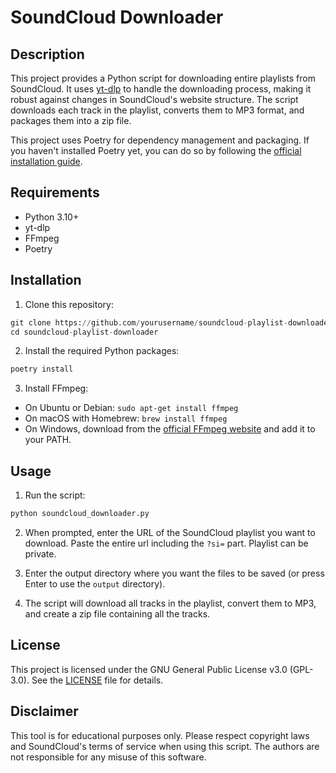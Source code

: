 # SoundCloud Downloader

## Description

This project provides a Python script for downloading entire playlists from SoundCloud. It uses [yt-dlp](https://github.com/yt-dlp/yt-dlp) to handle the downloading process, making it robust against changes in SoundCloud's website structure. The script downloads each track in the playlist, converts them to MP3 format, and packages them into a zip file.

This project uses Poetry for dependency management and packaging. If you haven't installed Poetry yet, you can do so by following the [official installation guide](https://python-poetry.org/docs/#installation).

## Requirements

- Python 3.10+
- yt-dlp
- FFmpeg
- Poetry

## Installation

1. Clone this repository:
```python
git clone https://github.com/yourusername/soundcloud-playlist-downloader.git
cd soundcloud-playlist-downloader
```

2. Install the required Python packages:
```python
poetry install
```

3. Install FFmpeg:
- On Ubuntu or Debian: `sudo apt-get install ffmpeg`
- On macOS with Homebrew: `brew install ffmpeg`
- On Windows, download from the [official FFmpeg website](https://www.ffmpeg.org/download.html) and add it to your PATH.

## Usage

1. Run the script:

```python
python soundcloud_downloader.py
```

2. When prompted, enter the URL of the SoundCloud playlist you want to download. Paste the entire url including the `?si=` part. Playlist can be private.

3. Enter the output directory where you want the files to be saved (or press Enter to use the `output` directory).

4. The script will download all tracks in the playlist, convert them to MP3, and create a zip file containing all the tracks.


## License

This project is licensed under the GNU General Public License v3.0 (GPL-3.0). See the [LICENSE](./LICENSE) file for details.

## Disclaimer

This tool is for educational purposes only. Please respect copyright laws and SoundCloud's terms of service when using this script. The authors are not responsible for any misuse of this software.